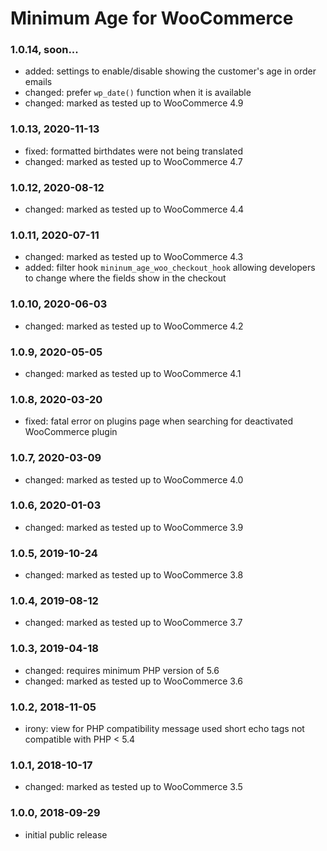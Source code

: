 # Minimum Age for WooCommerce

### 1.0.14, soon...

* added: settings to enable/disable showing the customer's age in order emails
* changed: prefer `wp_date()` function when it is available
* changed: marked as tested up to WooCommerce 4.9

### 1.0.13, 2020-11-13

* fixed: formatted birthdates were not being translated
* changed: marked as tested up to WooCommerce 4.7

### 1.0.12, 2020-08-12

* changed: marked as tested up to WooCommerce 4.4

### 1.0.11, 2020-07-11

* changed: marked as tested up to WooCommerce 4.3
* added: filter hook `mininum_age_woo_checkout_hook` allowing developers to change where the fields show in the checkout

### 1.0.10, 2020-06-03

* changed: marked as tested up to WooCommerce 4.2

### 1.0.9, 2020-05-05

* changed: marked as tested up to WooCommerce 4.1

### 1.0.8, 2020-03-20

* fixed: fatal error on plugins page when searching for deactivated WooCommerce plugin

### 1.0.7, 2020-03-09

* changed: marked as tested up to WooCommerce 4.0

### 1.0.6, 2020-01-03

* changed: marked as tested up to WooCommerce 3.9

### 1.0.5, 2019-10-24

* changed: marked as tested up to WooCommerce 3.8

### 1.0.4, 2019-08-12

* changed: marked as tested up to WooCommerce 3.7

### 1.0.3, 2019-04-18

* changed: requires minimum PHP version of 5.6
* changed: marked as tested up to WooCommerce 3.6

### 1.0.2, 2018-11-05

* irony: view for PHP compatibility message used short echo tags not compatible with PHP < 5.4

### 1.0.1, 2018-10-17

* changed: marked as tested up to WooCommerce 3.5

### 1.0.0, 2018-09-29

* initial public release
